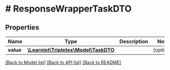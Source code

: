 # # ResponseWrapperTaskDTO

## Properties

Name | Type | Description | Notes
------------ | ------------- | ------------- | -------------
**value** | [**\Learnist\Tripletex\Model\TaskDTO**](TaskDTO.md) |  | [optional]

[[Back to Model list]](../../README.md#models) [[Back to API list]](../../README.md#endpoints) [[Back to README]](../../README.md)
